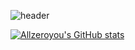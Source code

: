 ![header](https://capsule-render.vercel.app/api?type=${waving}&color=auto&height=${200}&section=header&text=${Everything%20slowly%20from%20zero}&fontSize=${50}&animation=${twinkling})

[![Allzeroyou's GitHub stats](https://github-readme-stats.vercel.app/api?username=allzeroyou)](https://github.com/allzeroyou/github-readme-stats)

